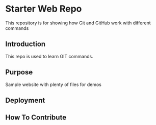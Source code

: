 # Starter Web Repo

This repository is for showing how Git and GitHub work with different commands

## Introduction
This repo is used to learn GIT commands.
## Purpose

Sample website with plenty of files for demos

## Deployment

## How To Contribute